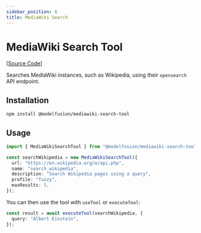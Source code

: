 ```yaml
---
sidebar_position: 8
title: MediaWiki Search
---
```


# MediaWiki Search Tool

[[Source Code](https://github.com/lgrammel/modelfusion/tree/main/tools/mediawiki-search-tool)]

Searches MediaWiki instances, such as Wikipedia, using their `opensearch` API endpoint.

## Installation

```sh
npm install @modelfusion/mediawiki-search-tool
```

## Usage

```ts
import { MediaWikiSearchTool } from "@modelfusion/mediawiki-search-tool";

const searchWikipedia = new MediaWikiSearchTool({
  url: "https://en.wikipedia.org/w/api.php",
  name: "search_wikipedia",
  description: "Search Wikipedia pages using a query",
  profile: "fuzzy",
  maxResults: 5,
});
```

You can then use the tool with `useTool` or `executeTool`:

```ts
const result = await executeTool(searchWikipedia, {
  query: "Albert Einstein",
});
```
